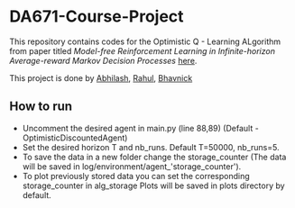 # DA671-Course-Project

This repository contains codes for the Optimistic Q - Learning ALgorithm from paper titled _Model-free Reinforcement Learning in Infinite-horizon Average-reward Markov Decision Processes_ [here](https://arxiv.org/pdf/1910.07072.pdf).

This project is done by [Abhilash](https://github.com/abhilashreddys), [Rahul](https://github.com/chindimaga), [Bhavnick](https://github.com/Bhavnicksm)

## How to run
 - Uncomment the desired agent in main.py (line 88,89) (Default - OptimisticDiscountedAgent)
 - Set the desired horizon T and nb_runs. Default T=50000, nb_runs=5. 
 - To save the data in a new folder change the storage_counter (The data will be saved in log/environment/agent_'storage_counter').
 - To plot previously stored data you can set the corresponding storage_counter in alg_storage
Plots will be saved in plots directory by default.